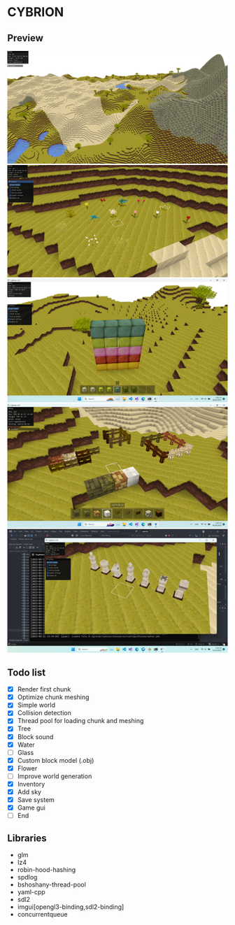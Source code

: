 # CYBRION

## Preview

![Screenshot](./docs/screenshots/large_view.png)
![Screenshot](./docs/screenshots/flowers.png)
![Screenshot](./docs/screenshots/wools.png)
![Screenshot](./docs/screenshots/fences.png)
![Screenshot](./docs/screenshots/chess.png)

## Todo list
- [x] Render first chunk
- [x] Optimize chunk meshing
- [x] Simple world
- [x] Collision detection
- [x] Thread pool for loading chunk and meshing
- [x] Tree
- [x] Block sound
- [x] Water
- [ ] Glass
- [x] Custom block model (.obj)
- [x] Flower
- [ ] Improve world generation
- [x] Inventory
- [x] Add sky
- [x] Save system
- [x] Game gui
- [ ] End

## Libraries
- glm
- lz4
- robin-hood-hashing
- spdlog
- bshoshany-thread-pool
- yaml-cpp
- sdl2
- imgui[opengl3-binding,sdl2-binding]
- concurrentqueue